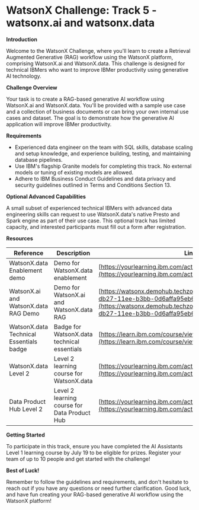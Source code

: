 

**WatsonX Challenge: Track 5 - watsonx.ai and watsonx.data**
=====================================================


**Introduction**

Welcome to the WatsonX Challenge, where you'll learn to create a Retrieval Augmented Generative (RAG) workflow using the WatsonX platform, comprising WatsonX.ai and WatsonX.data. This challenge is designed for technical IBMers who want to improve IBMer productivity using generative AI technology.

**Challenge Overview**

Your task is to create a RAG-based generative AI workflow using WatsonX.ai and WatsonX.data. You'll be provided with a sample use case and a collection of business documents or can bring your own internal use cases and dataset. The goal is to demonstrate how the generative AI application will improve IBMer productivity.

**Requirements**

* Experienced data engineer on the team with SQL skills, database scaling and setup knowledge, and experience building, testing, and maintaining database pipelines.
* Use IBM's flagship Granite models for completing this track. No external models or tuning of existing models are allowed.
* Adhere to IBM Business Conduct Guidelines and data privacy and security guidelines outlined in Terms and Conditions Section 13.

**Optional Advanced Capabilities**

A small subset of experienced technical IBMers with advanced data engineering skills can request to use WatsonX.data's native Presto and Spark engine as part of their use case. This optional track has limited capacity, and interested participants must fill out a form after registration.

**Resources**

| Reference | Description | Link |
| --- | --- | --- |
| WatsonX.data Enablement demo | Demo for WatsonX.data enablement | [https://yourlearning.ibm.com/activity/URL-DA108A636AC9](https://yourlearning.ibm.com/activity/URL-DA108A636AC9) |
| WatsonX.ai and WatsonX.data RAG Demo | Demo for WatsonX.ai and WatsonX.data RAG | [https://watsonx.demohub.techzone.ibm.com/details/549da890-db27-11ee-b3bb-0d6affa95eb6](https://watsonx.demohub.techzone.ibm.com/details/549da890-db27-11ee-b3bb-0d6affa95eb6) |
| WatsonX.data Technical Essentials badge | Badge for WatsonX.data technical essentials | [https://learn.ibm.com/course/view.php?id=16226](https://learn.ibm.com/course/view.php?id=16226) |
| WatsonX.data Level 2 | Level 2 learning course for WatsonX.data | [https://yourlearning.ibm.com/activity/PLAN-96BA3950C94B](https://yourlearning.ibm.com/activity/PLAN-96BA3950C94B) |
| Data Product Hub Level 2 | Level 2 learning course for Data Product Hub | [https://yourlearning.ibm.com/activity/PLAN-3F880B38DCE0](https://yourlearning.ibm.com/activity/PLAN-3F880B38DCE0) |

**Getting Started**

To participate in this track, ensure you have completed the AI Assistants Level 1 learning course by July 19 to be eligible for prizes. Register your team of up to 10 people and get started with the challenge!

**Best of Luck!**

Remember to follow the guidelines and requirements, and don't hesitate to reach out if you have any questions or need further clarification. Good luck, and have fun creating your RAG-based generative AI workflow using the WatsonX platform!